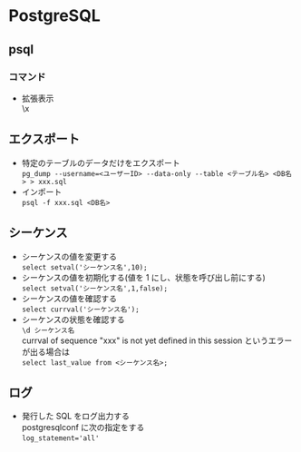 # PostgreSQL

## psql

### コマンド
* 拡張表示  
\x

## エクスポート

* 特定のテーブルのデータだけをエクスポート  
  `pg_dump --username=<ユーザーID> --data-only --table <テーブル名> <DB名> > xxx.sql`
* インポート  
  `psql -f xxx.sql <DB名>`

## シーケンス

* シーケンスの値を変更する  
`select setval('シーケンス名',10);`
* シーケンスの値を初期化する(値を 1 にし、状態を呼び出し前にする)  
`select setval('シーケンス名',1,false);`
* シーケンスの値を確認する  
`select currval('シーケンス名');`
* シーケンスの状態を確認する  
`\d シーケンス名`  
currval of sequence "xxx" is not yet defined in this session というエラーが出る場合は  
`select last_value from <シーケンス名>;`

## ログ

* 発行した SQL をログ出力する  
postgresqlconf に次の指定をする  
`log_statement='all'`
